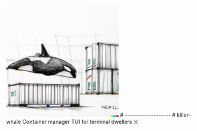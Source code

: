 <p align="centre">
  <img style="width:300px" src="https://github.com/somnek/killer-whale/blob/main/src/logo.png?raw=true"/>
</p">
# -------------------
# killer-whale
Container manager TUI for terminal dwellers ☠️


